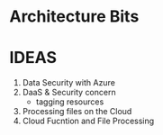 # Architecture Bits

# IDEAS 

1. Data Security with Azure
1. DaaS & Security concern
	- tagging resources 
1. Processing files on the Cloud
1. Cloud Fucntion and File Processing
